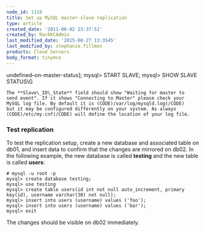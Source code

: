 ```yaml
---
node_id: 1118
title: Set up MySQL master-slave replication
type: article
created_date: '2011-06-02 23:37:51'
created_by: RackKCAdmin
last_modified_date: '2015-08-27 13:3545'
last_modified_by: stephanie.fillmon
products: Cloud Servers
body_format: tinymce
---
```


undefined&ndash;on-master-status];
        mysql> START SLAVE;
        mysql> SHOW SLAVE STATUS\G

    The **Slave\_IO\_State** field should show "Waiting for master to
    send event". If it shows "Connecting to Master" please check your
    MySQL log file. By default it is (CODE)/var/log/mysqld.log(/CODE)
    but it may be configured differently on your system. As always
    (CODE)/etc/my.cnf(/CODE) will define the location of your log file.

 

### Test replication

To test the replication setup, create a new database and associated
table on db01, and insert data to confirm that the changes are mirrored
on db02. In the following example, the new database is called
**testing** and the new table is called **users**:

     
    # mysql -u root -p
    mysql> create database testing;
    mysql> use testing
    mysql> create table users(id int not null auto_increment, primary key(id), username varchar(30) not null);
    mysql> insert into users (username) values ('foo');
    mysql> insert into users (username) values ('bar');
    mysql> exit

The changes should be visible on db02 immediately.


